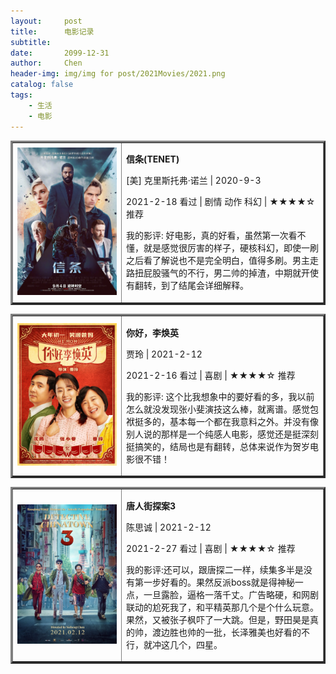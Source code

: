```yaml
---
layout:     post
title:      电影记录 
subtitle:   
date:       2099-12-31
author:     Chen
header-img: img/img for post/2021Movies/2021.png
catalog: false
tags:
    - 生活
    - 电影
---
```


<table border="3">
<tr>
<td width="35%"><img src="/img/img for post/2021Movies/信条.webp"></td>
<td>
    <p><b>信条(TENET)</b></p>
    <p>[美] 克里斯托弗·诺兰 | 2020-9-3 </p>
    <p>2021-2-18 看过 |  剧情 动作  科幻 | ★★★★☆ 推荐 </p>
    <p>我的影评: 好电影，真的好看，虽然第一次看不懂，就是感觉很厉害的样子，硬核科幻，即使一刷之后看了解说也不是完全明白，值得多刷。男主走路扭屁股骚气的不行，男二帅的掉渣，中期就开使有翻转，到了结尾会详细解释。</p>    
</td>
</tr>
</table>




<table border="3">
<tr>
<td width="35%"><img src="/img/img for post/2021Movies/你好李焕英.webp"></td>
<td>
    <p><b>你好，李焕英</b></p>
    <p>贾玲 | 2021-2-12 </p>
    <p>2021-2-16 看过 |  喜剧 | ★★★★☆ 推荐 </p>
    <p>我的影评: 这个比我想象中的要好看的多，我以前怎么就没发现张小斐演技这么棒，就离谱。感觉包袱挺多的，基本每一个都在我意料之外。并没有像别人说的那样是一个纯感人电影，感觉还是挺深刻挺搞笑的，结局也是有翻转，总体来说作为贺岁电影很不错！</p>    
</td>
</tr>
</table>


<table border="3">
<tr>
<td width="35%"><img src="/img/img for post/2021Movies/唐人街探案3.webp"></td>
<td>
    <p><b>唐人街探案3</b></p>
    <p>陈思诚 | 2021-2-12 </p>
    <p>2021-2-27 看过 |  喜剧 | ★★★★☆ 推荐 </p>
    <p>我的影评:还可以，跟唐探二一样，续集多半是没有第一步好看的。果然反派boss就是得神秘一点，一旦露脸，逼格一落千丈。广告略硬，和网剧联动的尬死我了，和平精英那几个是个什么玩意。果然，又被张子枫吓了一大跳。但是，野田昊是真的帅，渡边胜也帅的一批，长泽雅美也好看的不行，就冲这几个，四星。    </p>    
</td>
</tr>
</table>













